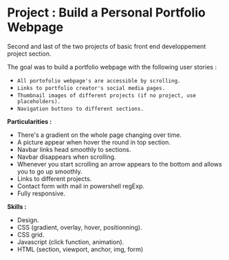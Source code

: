 # Project : Build a Personal Portfolio Webpage

Second and last of the two projects of basic front end developpement project section.

The goal was to build a portfolio webpage with the following user stories :
* `All portofolio webpage's are accessible by scrolling.`
* `Links to portfolio creator's social media pages.`
* `Thumbnail images of different projects (if no project, use placeholders).`
* `Navigation buttons to different sections.`

__Particularities :__
* There's a gradient on the whole page changing over time.
* A picture appear when hover the round in top section.
* Navbar links head smoothly to sections.
* Navbar disappears when scrolling.
* Whenever you start scrolling an arrow appears to the bottom and allows you to go up smoothly.
* Links to different projects.
* Contact form with mail in powershell regExp.
* Fully responsive.

__Skills :__
* Design.
* CSS (gradient, overlay, hover, positionning).
* CSS grid.
* Javascript (click function, animation).
* HTML (section, viewport, anchor, img, form)
